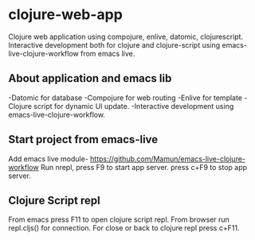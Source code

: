 clojure-web-app
===============

Clojure web application using compojure, enlive, datomic, clojurescript. Interactive development both for clojure and clojure-script 
using emacs-live-clojure-workflow from emacs live. 


About application and emacs lib
-------------------------------
-Datomic for database
-Compojure for web routing
-Enlive for template
-Clojure script for dynamic UI update.
-Interactive development using emacs-live-clojure-workflow.


Start project from emacs-live
-----------------------------
Add emacs live module- https://github.com/Mamun/emacs-live-clojure-workflow
Run nrepl, press F9 to start app server. press c+F9 to stop app server.


Clojure Script repl
-------------------
From emacs press F11 to open clojure script repl.
From browser run repl.cljs() for connection. 
For close or back to clojure repl press c+F11.



